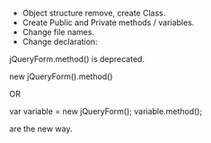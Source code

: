 - Object structure remove, create Class.
- Create Public and Private methods / variables.
- Change file names.
- Change declaration:

jQueryForm.method() is deprecated.

new jQueryForm().method()

OR

var variable = new jQueryForm();
variable.method();

are the new way.